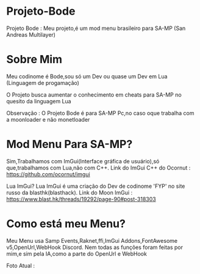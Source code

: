# Projeto-Bode
Projeto Bode : Meu projeto,é um mod menu brasileiro para SA-MP (San Andreas Multilayer)
# Sobre Mim
Meu codinome é Bode,sou só um Dev ou quase um Dev em Lua (Linguagem de progamação)

O Projeto busca aumentar o conhecimento em cheats para SA-MP no quesito da linguagem Lua

Observação : O Projeto Bode é para SA-MP Pc,no caso oque trabalha com a moonloader e não monetloader
# Mod Menu Para SA-MP? 
Sim,Trabalhamos com ImGui(Interface gráfica de usuário),só que,trabalhamos com Lua,não com C++.  Link do ImGui C++ do Ocornut :
https://github.com/ocornut/imgui

Lua ImGui? Lua ImGui é uma criação do Dev de codinome 'FYP' no site russo da blasthk(blasthack).  Link do Moon ImGui : 
https://www.blast.hk/threads/19292/page-90#post-318303

#  Como está meu Menu?
Meu Menu usa Samp Events,Raknet,ffi,ImGui Addons,FontAwesome v5,OpenUrl,WebHook Discord. 
Nem todas as funções foram feitas por mim,e sim pela IA,como a parte do OpenUrl e  WebHook

Foto Atual :


